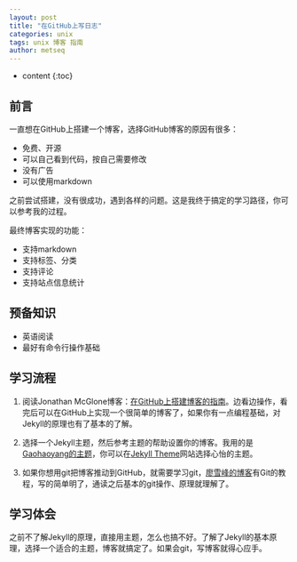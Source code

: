 ```yaml
---
layout: post
title: "在GitHub上写日志"
categories: unix
tags: unix 博客 指南
author: metseq
---
```


* content
{:toc}

## 前言
一直想在GitHub上搭建一个博客，选择GitHub博客的原因有很多：
- 免费、开源
- 可以自己看到代码，按自己需要修改
- 没有广告
- 可以使用markdown

之前尝试搭建，没有很成功，遇到各样的问题。这是我终于搞定的学习路径，你可以参考我的过程。

最终博客实现的功能：
- 支持markdown
- 支持标签、分类
- 支持评论
- 支持站点信息统计

## 预备知识
- 英语阅读
- 最好有命令行操作基础

## 学习流程
1. 阅读Jonathan McGlone博客：[在GitHub上搭建博客的指南](http://jmcglone.com/guides/github-pages/)。边看边操作，看完后可以在GitHub上实现一个很简单的博客了，如果你有一点编程基础，对Jekyll的原理也有了基本的了解。

2. 选择一个Jekyll主题，然后参考主题的帮助设置你的博客。我用的是[Gaohaoyang的主题](https://github.com/Gaohaoyang/gaohaoyang.github.io)，你可以在[Jekyll Theme](http://jekyllthemes.org/)网站选择心怡的主题。

3. 如果你想用git把博客推动到GitHub，就需要学习git，[廖雪峰的博客](https://www.liaoxuefeng.com/)有Git的教程，写的简单明了，通读之后基本的git操作、原理就理解了。

## 学习体会
之前不了解Jekyll的原理，直接用主题，怎么也搞不好。了解了Jekyll的基本原理，选择一个适合的主题，博客就搞定了。如果会git，写博客就得心应手。

